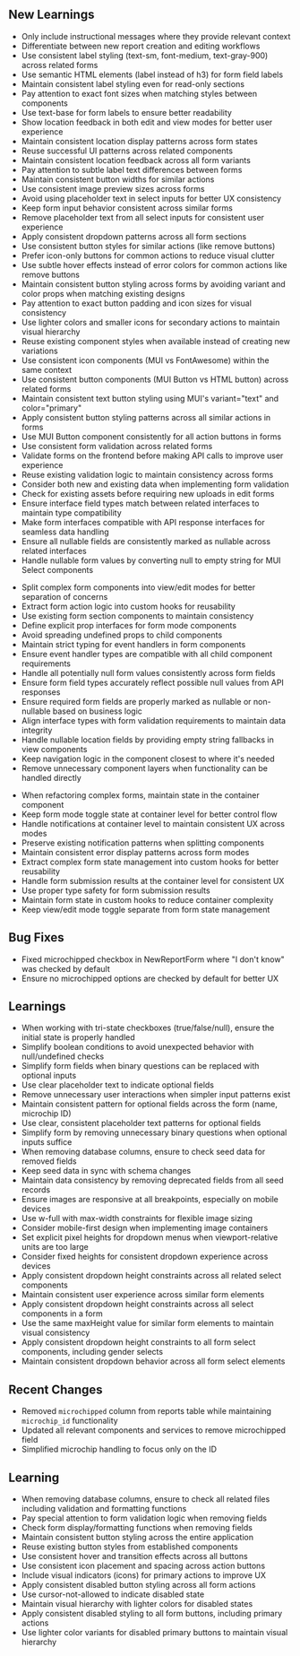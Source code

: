 ## New Learnings
- Only include instructional messages where they provide relevant context
- Differentiate between new report creation and editing workflows
- Use consistent label styling (text-sm, font-medium, text-gray-900) across related forms
- Use semantic HTML elements (label instead of h3) for form field labels
- Maintain consistent label styling even for read-only sections
- Pay attention to exact font sizes when matching styles between components
- Use text-base for form labels to ensure better readability
- Show location feedback in both edit and view modes for better user experience
- Maintain consistent location display patterns across form states
- Reuse successful UI patterns across related components
- Maintain consistent location feedback across all form variants
- Pay attention to subtle label text differences between forms
- Maintain consistent button widths for similar actions
- Use consistent image preview sizes across forms
- Avoid using placeholder text in select inputs for better UX consistency
- Keep form input behavior consistent across similar forms
- Remove placeholder text from all select inputs for consistent user experience
- Apply consistent dropdown patterns across all form sections
- Use consistent button styles for similar actions (like remove buttons)
- Prefer icon-only buttons for common actions to reduce visual clutter
- Use subtle hover effects instead of error colors for common actions like remove buttons
- Maintain consistent button styling across forms by avoiding variant and color props when matching existing designs
- Pay attention to exact button padding and icon sizes for visual consistency
- Use lighter colors and smaller icons for secondary actions to maintain visual hierarchy
- Reuse existing component styles when available instead of creating new variations
- Use consistent icon components (MUI vs FontAwesome) within the same context
- Use consistent button components (MUI Button vs HTML button) across related forms
- Maintain consistent text button styling using MUI's variant="text" and color="primary"
- Apply consistent button styling patterns across all similar actions in forms
- Use MUI Button component consistently for all action buttons in forms
- Use consistent form validation across related forms
- Validate forms on the frontend before making API calls to improve user experience
- Reuse existing validation logic to maintain consistency across forms
- Consider both new and existing data when implementing form validation
- Check for existing assets before requiring new uploads in edit forms
- Ensure interface field types match between related interfaces to maintain type compatibility
- Make form interfaces compatible with API response interfaces for seamless data handling
- Ensure all nullable fields are consistently marked as nullable across related interfaces
- Handle nullable form values by converting null to empty string for MUI Select components
+ Split complex form components into view/edit modes for better separation of concerns
+ Extract form action logic into custom hooks for reusability
+ Use existing form section components to maintain consistency
+ Define explicit prop interfaces for form mode components
+ Avoid spreading undefined props to child components
+ Maintain strict typing for event handlers in form components
+ Ensure event handler types are compatible with all child component requirements
+ Handle all potentially null form values consistently across form fields
+ Ensure form field types accurately reflect possible null values from API responses
+ Ensure required form fields are properly marked as nullable or non-nullable based on business logic
+ Align interface types with form validation requirements to maintain data integrity
+ Handle nullable location fields by providing empty string fallbacks in view components
+ Keep navigation logic in the component closest to where it's needed
+ Remove unnecessary component layers when functionality can be handled directly
- When refactoring complex forms, maintain state in the container component
- Keep form mode toggle state at container level for better control flow
- Handle notifications at container level to maintain consistent UX across modes
- Preserve existing notification patterns when splitting components
- Maintain consistent error display patterns across form modes
- Extract complex form state management into custom hooks for better reusability
- Handle form submission results at the container level for consistent UX
- Use proper type safety for form submission results
- Maintain form state in custom hooks to reduce container complexity
- Keep view/edit mode toggle separate from form state management

## Bug Fixes
- Fixed microchipped checkbox in NewReportForm where "I don't know" was checked by default
- Ensure no microchipped options are checked by default for better UX

## Learnings
- When working with tri-state checkboxes (true/false/null), ensure the initial state is properly handled
- Simplify boolean conditions to avoid unexpected behavior with null/undefined checks
- Simplify form fields when binary questions can be replaced with optional inputs
- Use clear placeholder text to indicate optional fields
- Remove unnecessary user interactions when simpler input patterns exist
- Maintain consistent pattern for optional fields across the form (name, microchip ID)
- Use clear, consistent placeholder text patterns for optional fields
- Simplify form by removing unnecessary binary questions when optional inputs suffice
- When removing database columns, ensure to check seed data for removed fields
- Keep seed data in sync with schema changes
- Maintain data consistency by removing deprecated fields from all seed records
- Ensure images are responsive at all breakpoints, especially on mobile devices
- Use w-full with max-width constraints for flexible image sizing
- Consider mobile-first design when implementing image containers
- Set explicit pixel heights for dropdown menus when viewport-relative units are too large
- Consider fixed heights for consistent dropdown experience across devices
- Apply consistent dropdown height constraints across all related select components
- Maintain consistent user experience across similar form elements
- Apply consistent dropdown height constraints across all select components in a form
- Use the same maxHeight value for similar form elements to maintain visual consistency
- Apply consistent dropdown height constraints to all form select components, including gender selects
- Maintain consistent dropdown behavior across all form select elements

## Recent Changes
- Removed `microchipped` column from reports table while maintaining `microchip_id` functionality
- Updated all relevant components and services to remove microchipped field
- Simplified microchip handling to focus only on the ID

## Learning
- When removing database columns, ensure to check all related files including validation and formatting functions
- Pay special attention to form validation logic when removing fields
- Check form display/formatting functions when removing fields
- Maintain consistent button styling across the entire application
- Reuse existing button styles from established components
- Use consistent hover and transition effects across all buttons
- Use consistent icon placement and spacing across action buttons
- Include visual indicators (icons) for primary actions to improve UX
- Apply consistent disabled button styling across all form actions
- Use cursor-not-allowed to indicate disabled state
- Maintain visual hierarchy with lighter colors for disabled states
- Apply consistent disabled styling to all form buttons, including primary actions
- Use lighter color variants for disabled primary buttons to maintain visual hierarchy
